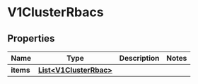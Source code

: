 # V1ClusterRbacs

## Properties
Name | Type | Description | Notes
------------ | ------------- | ------------- | -------------
**items** | [**List&lt;V1ClusterRbac&gt;**](V1ClusterRbac.md) |  | 
